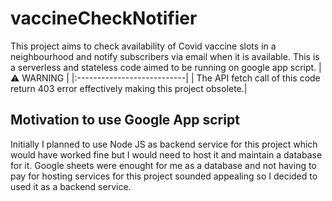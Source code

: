 # vaccineCheckNotifier
This project aims to check availability of Covid vaccine slots in a neighbourhood and notify subscribers via email when it is available. This is a serverless and stateless code aimed to be running on google app script.
| :warning: WARNING          |
|:---------------------------|
| The API fetch call of this code return 403 error effectively making this project obsolete.|
## Motivation to use Google App script
Initially I planned to use Node JS as backend service for this project which would have worked fine but I would need to host it and maintain a database for it. Google sheets were  enought for me as a database and not having to pay for hosting services for this project sounded appealing so I decided to used it as a backend service.
